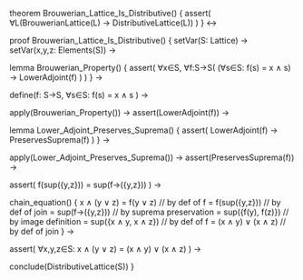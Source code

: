 theorem Brouwerian_Lattice_Is_Distributive() {
  assert(
    ∀L(BrouwerianLattice(L) → DistributiveLattice(L))
  )
} ↔

proof Brouwerian_Lattice_Is_Distributive() {
  setVar(S: Lattice) →
  setVar(x,y,z: Elements(S)) →
  
  lemma Brouwerian_Property() {
    assert(
      ∀x∈S, ∀f:S→S(
        (∀s∈S: f(s) = x ∧ s) → LowerAdjoint(f)
      )
    )
  } →
  
  define(f: S→S, 
    ∀s∈S: f(s) = x ∧ s
  ) →
  
  apply(Brouwerian_Property()) →
  assert(LowerAdjoint(f)) →
  
  lemma Lower_Adjoint_Preserves_Suprema() {
    assert(
      LowerAdjoint(f) → PreservesSuprema(f)
    )
  } →
  
  apply(Lower_Adjoint_Preserves_Suprema()) →
  assert(PreservesSuprema(f)) →
  
  assert(
    f(sup({y,z})) = sup(f→({y,z}))
  ) →
  
  chain_equation() {
    x ∧ (y ∨ z) 
    = f(y ∨ z)                    // by def of f
    = f(sup({y,z}))              // by def of join
    = sup(f→({y,z}))             // by suprema preservation
    = sup({f(y), f(z)})          // by image definition
    = sup({x ∧ y, x ∧ z})        // by def of f
    = (x ∧ y) ∨ (x ∧ z)          // by def of join
  } →
  
  assert(
    ∀x,y,z∈S: x ∧ (y ∨ z) = (x ∧ y) ∨ (x ∧ z)
  ) →
  
  conclude(DistributiveLattice(S))
}